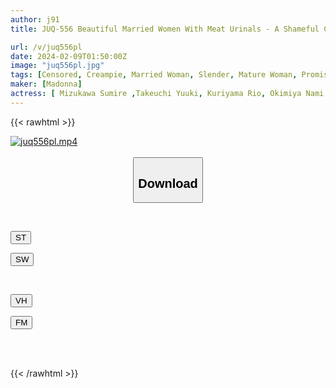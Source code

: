 ```yaml
---
author: j91
title: JUQ-556 Beautiful Married Women With Meat Urinals - A Shameful Creampie Battle Royale - A Gambling Inn Full Of Madness And Desire Where Brutal Wealthy People Gather -

url: /v/juq556pl
date: 2024-02-09T01:50:00Z
image: "juq556pl.jpg"
tags: [Censored, Creampie, Married Woman, Slender, Mature Woman, Promiscuity	]
maker: [Madonna]
actress: [ Mizukawa Sumire ,Takeuchi Yuuki, Kuriyama Rio, Okimiya Nami ]
---
```



{{< rawhtml >}}

<div class="video" data-videoid="0pP762zGv9hL8x">
    <a href="javascript:;">
        <img src="/v/juq556pl/juq556pl.jpg" width="WIDTH" height="HEIGHT" alt="juq556pl.mp4" loading="lazy">
    </a>
</div>

<script type="text/javascript" src="https://j91.asia/asset/on-demand-st.js"></script>

<br>
  <link rel="stylesheet" href="https://j91.asia/asset/bs5.css">
  
  <center>
  <button class="btn btn-primary" type="button" data-bs-toggle="collapse" data-bs-target=".multi-collapse" aria-expanded="false" aria-controls="multiCollapseExample1 multiCollapseExample2"><h2>Download</h2></button></center>
</p>
<div class="row">
  <div class="col">
    <div class="collapse multi-collapse" id="multiCollapseExample1">
      <div class="card card-body">
	      	      <br>
<div class="buttons">  
<p><a href="https://streamtape.to/v/0pP762zGv9hL8x" target="_blank"><button class="btn-hover color-3"><i class="fa fa-download"></i> ST</button></a></p>
<p><a href="https://flaswish.com/ei8g6hi9zc31" target="_blank"><button class="btn-hover color-2"><i class="fa fa-download"></i> SW</button></a></p></div>
    </div>
  </div>
</div>
  <div class="col">
    <div class="collapse multi-collapse" id="multiCollapseExample2">
      <div class="card card-body">
	      <br>
<div class="buttons">
<p><a href="https://vidhidepro.com/f/8kgrlcf4942d" target="_blank"><button class="btn-hover color-9"><i class="fa fa-download"></i> VH</button></a></p>
<p><a href="https://filemoon.sx/d/ck55v0vf9jt1" target="_blank"><button class="btn-hover color-8"><i class="fa fa-download"></i> FM</button></a></p></div>
<br><br>
      </div>
    </div>
  </div>
</div>

{{< /rawhtml >}}
